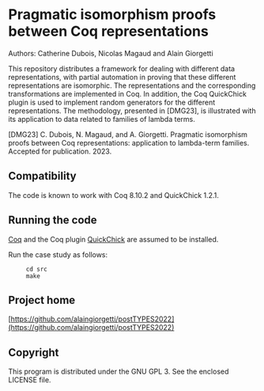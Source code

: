 # Pragmatic isomorphism proofs between Coq representations

Authors: Catherine Dubois, Nicolas Magaud and Alain Giorgetti

This repository distributes a framework for dealing with different data representations, with partial automation in proving that these different representations are isomorphic. The representations and the corresponding transformations are implemented in Coq. In addition, the Coq QuickChick plugin is used to implement random generators for the different representations. The methodology, presented in [DMG23], is illustrated with its application to data related to families of lambda terms.

[DMG23] C. Dubois, N. Magaud, and A. Giorgetti. Pragmatic isomorphism proofs
        between Coq representations: application to lambda-term families.
        Accepted for publication. 2023.

## Compatibility

The code is known to work with Coq 8.10.2 and QuickChick 1.2.1.

## Running the code

[Coq](https://coq.inria.fr) and the Coq plugin [QuickChick](https://github.com/QuickChick/QuickChick) are assumed to be installed.

Run the case study as follows:

         cd src
         make

## Project home

[https://github.com/alaingiorgetti/postTYPES2022](https://github.com/alaingiorgetti/postTYPES2022)

## Copyright

This program is distributed under the GNU GPL 3. See the enclosed LICENSE file.

